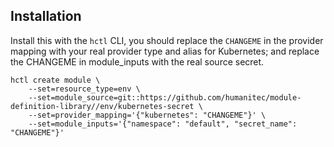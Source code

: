 ## Installation

Install this with the `hctl` CLI, you should replace the `CHANGEME` in the provider mapping with your real provider type and alias for Kubernetes; and replace the CHANGEME in module_inputs with the real source secret.

```shell
hctl create module \
    --set=resource_type=env \
    --set=module_source=git::https://github.com/humanitec/module-definition-library//env/kubernetes-secret \
    --set=provider_mapping='{"kubernetes": "CHANGEME"}' \
    --set=module_inputs='{"namespace": "default", "secret_name": "CHANGEME"}'
```
